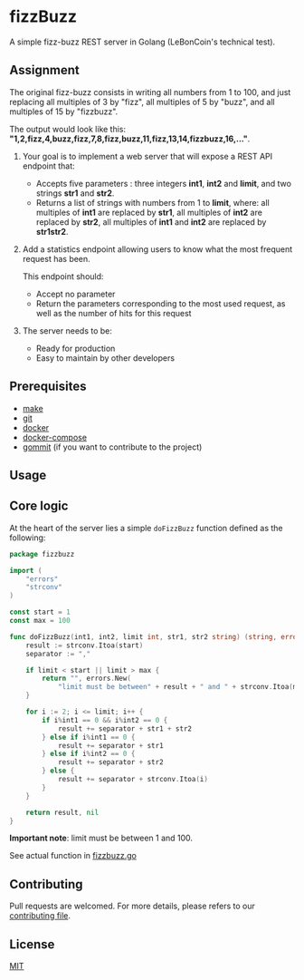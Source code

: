 # fizzBuzz

A simple fizz-buzz REST server in Golang (LeBonCoin's technical test).

## Assignment

The original fizz-buzz consists in writing all numbers from 1 to 100, and just replacing all multiples of 3 by "fizz", all multiples of 5 by "buzz", and all multiples of 15 by "fizzbuzz".

The output would look like this: **"1,2,fizz,4,buzz,fizz,7,8,fizz,buzz,11,fizz,13,14,fizzbuzz,16,..."**.

1. Your goal is to implement a web server that will expose a REST API endpoint that:

    - Accepts five parameters : three integers **int1**, **int2** and **limit**, and two strings **str1** and **str2**.
    - Returns a list of strings with numbers from 1 to **limit**, where: all multiples of **int1** are replaced by **str1**, all multiples of **int2** are replaced by **str2**, all multiples of **int1** and **int2** are replaced by **str1str2**.

2. Add a statistics endpoint allowing users to know what the most frequent request has been.

    This endpoint should:

    - Accept no parameter
    - Return the parameters corresponding to the most used request, as well as the number of hits for this request

3. The server needs to be:

    - Ready for production
    - Easy to maintain by other developers

## Prerequisites

- [make](https://www.gnu.org/software/make/manual/make.html)
- [git](https://git-scm.com/book/en/v2/Getting-Started-Installing-Git)
- [docker](https://docs.docker.com/get-docker/)
- [docker-compose](https://docs.docker.com/compose/install/)
- [gommit](https://github.com/antham/gommit) (if you want to contribute to the project)

## Usage

## Core logic

At the heart of the server lies a simple ```doFizzBuzz``` function defined as the following:

```go
package fizzbuzz

import (
    "errors"
    "strconv"
)

const start = 1
const max = 100

func doFizzBuzz(int1, int2, limit int, str1, str2 string) (string, error) {
    result := strconv.Itoa(start)
    separator := ","

    if limit < start || limit > max {
        return "", errors.New(
            "limit must be between" + result + " and " + strconv.Itoa(max))
    }

    for i := 2; i <= limit; i++ {
        if i%int1 == 0 && i%int2 == 0 {
            result += separator + str1 + str2
        } else if i%int1 == 0 {
            result += separator + str1
        } else if i%int2 == 0 {
            result += separator + str2
        } else {
            result += separator + strconv.Itoa(i)
        }
    }

    return result, nil
}
```

**Important note**: limit must be between 1 and 100.

See actual function in [fizzbuzz.go](./fizzbuzz.go)

## Contributing

Pull requests are welcomed.
For more details, please refers to our [contributing file](.github/CONTRIBUTING/contributing.md).

## License

[MIT](./LICENSE)